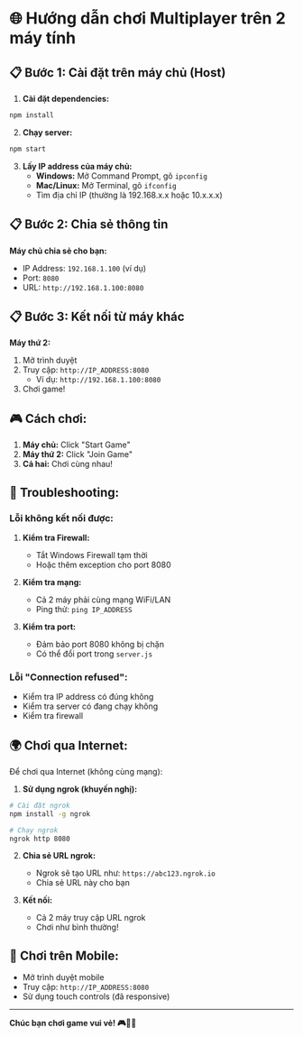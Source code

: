 # 🌐 Hướng dẫn chơi Multiplayer trên 2 máy tính

## 📋 Bước 1: Cài đặt trên máy chủ (Host)

1. **Cài đặt dependencies:**
```bash
npm install
```

2. **Chạy server:**
```bash
npm start
```

3. **Lấy IP address của máy chủ:**
   - **Windows:** Mở Command Prompt, gõ `ipconfig`
   - **Mac/Linux:** Mở Terminal, gõ `ifconfig`
   - Tìm địa chỉ IP (thường là 192.168.x.x hoặc 10.x.x.x)

## 📋 Bước 2: Chia sẻ thông tin

**Máy chủ chia sẻ cho bạn:**
- IP Address: `192.168.1.100` (ví dụ)
- Port: `8080`
- URL: `http://192.168.1.100:8080`

## 📋 Bước 3: Kết nối từ máy khác

**Máy thứ 2:**
1. Mở trình duyệt
2. Truy cập: `http://IP_ADDRESS:8080`
   - Ví dụ: `http://192.168.1.100:8080`
3. Chơi game!

## 🎮 Cách chơi:

1. **Máy chủ:** Click "Start Game"
2. **Máy thứ 2:** Click "Join Game"
3. **Cả hai:** Chơi cùng nhau!

## 🔧 Troubleshooting:

### Lỗi không kết nối được:
1. **Kiểm tra Firewall:**
   - Tắt Windows Firewall tạm thời
   - Hoặc thêm exception cho port 8080

2. **Kiểm tra mạng:**
   - Cả 2 máy phải cùng mạng WiFi/LAN
   - Ping thử: `ping IP_ADDRESS`

3. **Kiểm tra port:**
   - Đảm bảo port 8080 không bị chặn
   - Có thể đổi port trong `server.js`

### Lỗi "Connection refused":
- Kiểm tra IP address có đúng không
- Kiểm tra server có đang chạy không
- Kiểm tra firewall

## 🌍 Chơi qua Internet:

Để chơi qua Internet (không cùng mạng):

1. **Sử dụng ngrok (khuyến nghị):**
```bash
# Cài đặt ngrok
npm install -g ngrok

# Chạy ngrok
ngrok http 8080
```

2. **Chia sẻ URL ngrok:**
   - Ngrok sẽ tạo URL như: `https://abc123.ngrok.io`
   - Chia sẻ URL này cho bạn

3. **Kết nối:**
   - Cả 2 máy truy cập URL ngrok
   - Chơi như bình thường!

## 📱 Chơi trên Mobile:

- Mở trình duyệt mobile
- Truy cập: `http://IP_ADDRESS:8080`
- Sử dụng touch controls (đã responsive)

---

**Chúc bạn chơi game vui vẻ! 🎮🚗💥**
